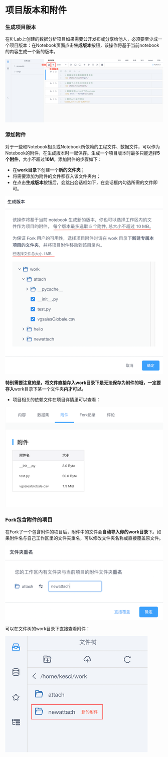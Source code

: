 # 项目版本和附件

### 生成项目版本
在K-Lab上创建的数据分析项目如果需要公开发布或分享给他人，必须要至少成一个项目版本：在Notebook页面点击**生成版本**按钮，该操作将基于当前notebook的内容生成一个新的版本。

![image description](/image/运行时-生成版本.png)

### 添加附件
对于一些和Notebook相关或Notebook所依赖的工程文件、数据文件，可以作为Notebook的附件，在生成版本时一起保存。生成一个项目版本时最多只能选择**5个附件**，大小不超过**10M**。添加附件的步骤如下：

* 在**work目录**下创建一个**新的文件夹**；
* 将需要添加为附件的文件都存入该文件夹内；
* 在点击**生成版本**按钮后，会跳出会话框如下，在会话框内勾选所需的文件即可。

![image description](/image/new-version-with-att.png)

**特别需要注意的是，将文件直接存入work目录下是无法保存为附件的哦，一定要存入**work目录下某一个文件夹**内才可以。**

* 项目相关的依赖文件在项目详情里可以查看：

![image description](/image/attachment.png)

### Fork包含附件的项目

在Fork了一个包含附件的项目后，附件中的文件会**自动导入你的work目录**下。如果附件名与自己工作区里的文件夹重名，可以修改文件夹名称或直接覆盖原文件。

![image description](/image/renamefile.png)


可以在文件树的work目录下直接查看附件：

![image description](/image/view-new-file.png)
